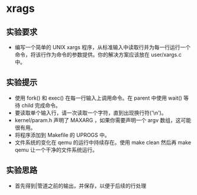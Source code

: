 # xrags

## 实验要求
- 编写一个简单的 UNIX xargs 程序，从标准输入中读取行并为每一行运行一个命令，将该行作为命令的参数提供。你的解决方案应该放在 user/xargs.c 中。
  
## 实验提示
- 使用 fork() 和 exec() 在每一行输入上调用命令。在 parent 中使用 wait() 等待 child 完成命令。
- 要读取单个输入行，请一次读取一个字符，直到出现换行符('\n')。
- kernel/param.h 声明了 MAXARG ，如果你需要声明一个 argv 数组，这可能很有用。
- 将程序添加到 Makefile 的 UPROGS 中。
- 文件系统的变化在 qemu 的运行中持续存在。使用 make clean 然后再 make qemu 让一个干净的文件系统运行。
  
## 实验思路
- 首先得到|管道之前的输出，并保存，以便于后续的行处理
